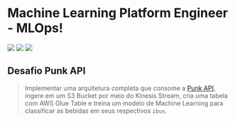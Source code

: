 # Machine Learning Platform Engineer - MLOps!

![](https://img.shields.io/badge/Amazon_AWS-232F3E?style=for-the-badge&logo=amazon-aws&logoColor=yellow)
![](https://img.shields.io/badge/serverless-layers?style=for-the-badge&logo=serverless&logoColor=white) 
![](https://img.shields.io/badge/Python-3776AB?style=for-the-badge&logo=python&logoColor=white)


## Desafio Punk API

> Implementar uma arquitetura completa que consome a [Punk API](https://punkapi.com/documentation/v2), ingere em um S3 Bucket por meio do Kinesis Stream, cria uma tabela com AWS Glue Table e treina um modelo de Machine Learning para classificar as bebidas em seus respectivos `ibus`.



